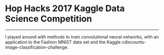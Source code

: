 # Hop Hacks 2017 Kaggle Data Science Competition
------
I played around with methods to train convolutional neural networks, 
with an application to the Fashion MNIST data set and the Kaggle 
cdiscounts-image-classification-challenge.
